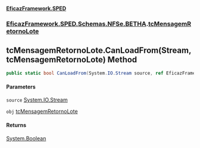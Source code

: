 #### [EficazFramework.SPED](EficazFrameworkSPED.md 'EficazFramework SPED')
### [EficazFramework.SPED.Schemas.NFSe.BETHA](EficazFramework.SPED.Schemas.NFSe.BETHA.md 'EficazFramework.SPED.Schemas.NFSe.BETHA').[tcMensagemRetornoLote](EficazFramework.SPED.Schemas.NFSe.BETHA/tcMensagemRetornoLote.md 'EficazFramework.SPED.Schemas.NFSe.BETHA.tcMensagemRetornoLote')

## tcMensagemRetornoLote.CanLoadFrom(Stream, tcMensagemRetornoLote) Method

```csharp
public static bool CanLoadFrom(System.IO.Stream source, ref EficazFramework.SPED.Schemas.NFSe.BETHA.tcMensagemRetornoLote obj);
```
#### Parameters

<a name='EficazFramework.SPED.Schemas.NFSe.BETHA.tcMensagemRetornoLote.CanLoadFrom(System.IO.Stream,EficazFramework.SPED.Schemas.NFSe.BETHA.tcMensagemRetornoLote).source'></a>

`source` [System.IO.Stream](https://docs.microsoft.com/en-us/dotnet/api/System.IO.Stream 'System.IO.Stream')

<a name='EficazFramework.SPED.Schemas.NFSe.BETHA.tcMensagemRetornoLote.CanLoadFrom(System.IO.Stream,EficazFramework.SPED.Schemas.NFSe.BETHA.tcMensagemRetornoLote).obj'></a>

`obj` [tcMensagemRetornoLote](EficazFramework.SPED.Schemas.NFSe.BETHA/tcMensagemRetornoLote.md 'EficazFramework.SPED.Schemas.NFSe.BETHA.tcMensagemRetornoLote')

#### Returns
[System.Boolean](https://docs.microsoft.com/en-us/dotnet/api/System.Boolean 'System.Boolean')